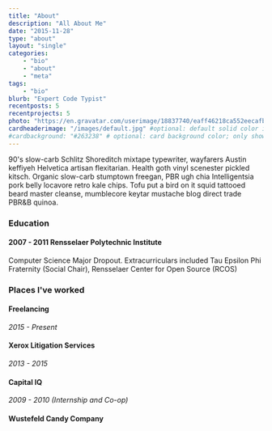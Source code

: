 ```yaml
---
title: "About"
description: "All About Me"
date: "2015-11-28"
type: "about"
layout: "single"
categories:
    - "bio"
    - "about"
    - "meta"
tags:
    - "bio"
blurb: "Expert Code Typist"
recentposts: 5
recentprojects: 5
photo: "https://en.gravatar.com/userimage/18837740/eaff46218ca552eecafb126af527e08c.png?size=200"
cardheaderimage: "/images/default.jpg" #optional: default solid color if unset
#cardbackground: "#263238" # optional: card background color; only shows when no image specified
---
```


90's slow-carb Schlitz Shoreditch mixtape typewriter, wayfarers Austin keffiyeh 
Helvetica artisan flexitarian. Health goth vinyl scenester pickled kitsch. 
Organic slow-carb stumptown freegan, PBR ugh chia Intelligentsia pork belly 
locavore retro kale chips. Tofu put a bird on it squid tattooed beard master 
cleanse, mumblecore keytar mustache blog direct trade PBR&B quinoa.

### Education

#### 2007 - 2011 Rensselaer Polytechnic Institute

Computer Science Major Dropout. Extracurriculars included Tau Epsilon Phi Fraternity (Social Chair), Rensselaer Center for Open Source (RCOS)

### Places I've worked

#### Freelancing
*2015 - Present*

#### Xerox Litigation Services
*2013 - 2015*

#### Capital IQ
*2009 - 2010 (Internship and Co-op)*

#### Wustefeld Candy Company

